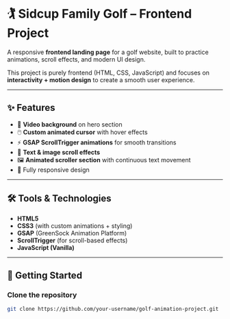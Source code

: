 # 🏌️ Sidcup Family Golf – Frontend Project

A responsive **frontend landing page** for a golf website, built to practice animations, scroll effects, and modern UI design.

This project is purely frontend (HTML, CSS, JavaScript) and focuses on **interactivity + motion design** to create a smooth user experience.

---

## ✨ Features
- 🎥 **Video background** on hero section  
- 🖱️ **Custom animated cursor** with hover effects  
- ⚡ **GSAP ScrollTrigger animations** for smooth transitions  
- 📜 **Text & image scroll effects**  
- 🖼️ **Animated scroller section** with continuous text movement  
- 📱 Fully responsive design  

---

## 🛠️ Tools & Technologies
- **HTML5**  
- **CSS3** (with custom animations + styling)  
- **GSAP** (GreenSock Animation Platform)  
- **ScrollTrigger** (for scroll-based effects)  
- **JavaScript (Vanilla)**  

---

## 🚀 Getting Started

### Clone the repository
```bash
git clone https://github.com/your-username/golf-animation-project.git

